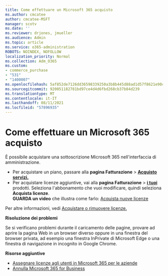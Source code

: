 ```yaml
---
title: Come effettuare un Microsoft 365 acquisto
ms.author: cmcatee
author: cmcatee-MSFT
manager: scotv
ms.date: ''
ms.reviewer: drjones, jmueller
ms.audience: Admin
ms.topic: article
ms.service: o365-administration
ROBOTS: NOINDEX, NOFOLLOW
localization_priority: Normal
ms.collection: Adm_O365
ms.custom:
- commerce_purchase
- "531"
- "1400007"
ms.openlocfilehash: 5af852de7126dd36598339250a3b8b445d88ad1d57f8621e90c8818e8959f12b
ms.sourcegitcommit: 920051182781bd97ce4d4d6fbd268cb37b84d239
ms.translationtype: MT
ms.contentlocale: it-IT
ms.lasthandoff: 08/11/2021
ms.locfileid: "57896935"
---
```

# <a name="how-to-make-a-microsoft-365-purchase"></a>Come effettuare un Microsoft 365 acquisto

È possibile acquistare una sottoscrizione Microsoft 365 nell'interfaccia di amministrazione.
  
- Per acquistare un piano, passare alla **pagina Fatturazione** \> **[Acquisto servizi.](https://go.microsoft.com/fwlink/p/?linkid=868433)**
- Per acquistare licenze aggiuntive, vai alla **pagina Fatturazione** \> **[i tuoi](https://go.microsoft.com/fwlink/p/?linkid=842054)** prodotti. Seleziona l'abbonamento che vuoi modificare, quindi seleziona **Acquista licenze**.\
**GUARDA un video** che illustra come farlo: [Acquista nuove licenze](https://go.microsoft.com/fwlink/p/?linkid=2154857)
  
Per altre informazioni, vedi [Acquistare o rimuovere licenze.](https://docs.microsoft.com/microsoft-365/commerce/licenses/buy-licenses)

**Risoluzione dei problemi**

Se si verificano problemi durante il caricamento delle pagine, provare ad aprire la pagina Web in un browser diverso oppure in una finestra del browser privata, ad esempio una finestra InPrivate di Microsoft Edge o una finestra di navigazione in incognito in Google Chrome.

**Risorse aggiuntive**
  
- [Assegnare licenze agli utenti in Microsoft 365 per le aziende](https://docs.microsoft.com/microsoft-365/admin/add-users/add-users)
- [Annulla Microsoft 365 for Business](https://docs.microsoft.com/microsoft-365/commerce/subscriptions/cancel-your-subscription)